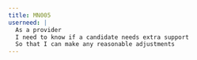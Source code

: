 ```yaml
---
title: MN005
userneed: |
  As a provider
  I need to know if a candidate needs extra support
  So that I can make any reasonable adjustments
---
```

